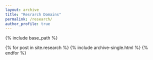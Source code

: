 ```yaml
---
layout: archive
title: "Resrarch Domains"
permalink: /research/
author_profile: true
---
```


{% include base_path %}


{% for post in site.research %}
  {% include archive-single.html %}
{% endfor %}
